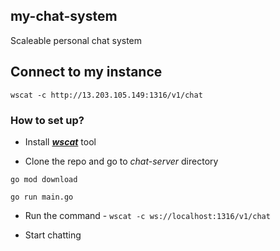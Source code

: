## my-chat-system
Scaleable personal chat system

## Connect to my instance
```
wscat -c http://13.203.105.149:1316/v1/chat
```

### How to set up?
- Install [***wscat***](https://github.com/websockets/wscat) tool

- Clone the repo and go to *chat-server* directory

``` go mod download ```

``` go run main.go ```

- Run the command - ``` wscat -c ws://localhost:1316/v1/chat ```

- Start chatting
